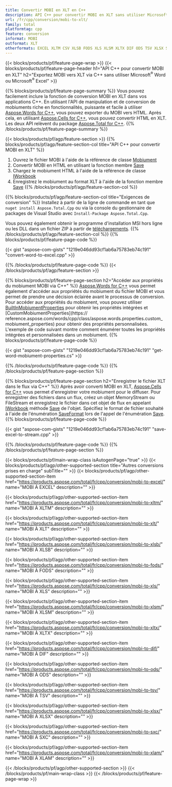 ```yaml
---
title: Convertir MOBI en XLT en C++
description: API C++ pour convertir MOBI en XLT sans utiliser Microsoft Word ou Microsoft Excel
url: /fr/cpp/conversion/mobi-to-xlt/
family: total
platformtag: cpp
feature: conversion
informat: MOBI
outformat: XLT
otherformats: EXCEL XLTM CSV XLSB FODS XLS XLSM XLTX DIF ODS TSV XLSX SXC XLAM
---
```

{{< blocks/products/pf/feature-page-wrap >}}
{{< blocks/products/pf/feature-page-header h1="API C++ pour convertir MOBI en XLT" h2="Exportez MOBI vers XLT via C++ sans utiliser Microsoft<sup>&reg;</sup> Word ou Microsoft<sup>&reg;</sup> Excel" >}}

{{% blocks/products/pf/feature-page-summary %}}
Vous pouvez facilement inclure la fonction de conversion MOBI en XLT dans vos applications C++. En utilisant l'API de manipulation et de conversion de mobiuments riche en fonctionnalités, puissante et facile à utiliser [Aspose.Words for C++](https://products.aspose.com/words/cpp/), vous pouvez exporter du MOBI vers HTML. Après cela, en utilisant [Aspose.Cells for C++](https://products.aspose.com/cells/cpp/), vous pouvez convertir HTML en XLT. Les deux API relèvent du package [Aspose.Total for C++](https://products.aspose.com/total/cpp/). 
{{% /blocks/products/pf/feature-page-summary  %}}

{{< blocks/products/pf/agp/feature-section >}}
{{% blocks/products/pf/agp/feature-section-col title="API C++ pour convertir MOBI en XLT" %}}
1. Ouvrez le fichier MOBI à l'aide de la référence de classe [Mobiument](https://reference.aspose.com/words/cpp/class/aspose.words.mobiument)
2. Convertir MOBI en HTML en utilisant la fonction membre [Save](https://reference.aspose.com/words/cpp/class/aspose.words.mobiument#save_string_saveformat)
3. Chargez le mobiument HTML à l'aide de la référence de classe [IWorkbook](https://reference.aspose.com/cells/cpp/class/aspose.cells.i_workbook)
4. Enregistrez le mobiument au format XLT à l'aide de la fonction membre [Save](https://reference.aspose.com/cells/cpp/class/aspose.cells.i_workbook#a5dc7de23f7ceba76a05dc1d49f51502e)
{{% /blocks/products/pf/agp/feature-section-col %}}

{{% blocks/products/pf/agp/feature-section-col title="Exigences de conversion" %}}
Installez à partir de la ligne de commande en tant que ```nuget install Aspose.Total.Cpp``` ou via la console du gestionnaire de packages de Visual Studio avec ```Install-Package Aspose.Total.Cpp```.

Vous pouvez également obtenir le programme d'installation MSI hors ligne ou les DLL dans un fichier ZIP à partir de [téléchargements](https://downloads.aspose.com/total/cpp).
{{% /blocks/products/pf/agp/feature-section-col %}}
{{% blocks/products/pf/feature-page-code %}}

{{< gist "aspose-com-gists" "1219e046dd93cf1ab6a75783eb74c191" "convert-word-to-excel.cpp" >}}


{{% /blocks/products/pf/feature-page-code %}}
{{< /blocks/products/pf/agp/feature-section >}}

{{% blocks/products/pf/feature-page-section  h2="Accéder aux propriétés du mobiument MOBI via C++" %}}
[Aspose.Words for C++](https://products.aspose.com/words/cpp/) vous permet également d'accéder aux propriétés du mobiument du fichier MOBI et vous permet de prendre une décision éclairée avant le processus de conversion. Pour accéder aux propriétés du mobiument, vous pouvez utiliser [BuiltInMobiumentProperties](https://reference.aspose.com/words/cpp/class/aspose.words.properties.built_in_mobiument_properties) pour obtenir les propriétés intégrées et [CustomMobiumentProperties](https:// reference.aspose.com/words/cpp/class/aspose.words.properties.custom_mobiument_properties) pour obtenir des propriétés personnalisées. L'exemple de code suivant montre comment énumérer toutes les propriétés intégrées et personnalisées dans un mobiument.
{{% blocks/products/pf/feature-page-code %}}

{{< gist "aspose-com-gists" "1219e046dd93cf1ab6a75783eb74c191" "get-word-mobiument-properties.cs" >}}
{{% /blocks/products/pf/feature-page-code  %}}
{{% /blocks/products/pf/feature-page-section %}}

{{% blocks/products/pf/feature-page-section  h2="Enregistrer le fichier XLT dans le flux via C++" %}}
Après avoir converti MOBI en XLT, [Aspose.Cells for C++](https://products.aspose.com/cells/cpp/) vous permet d'enregistrer votre mobiument pour le diffuser. Pour enregistrer des fichiers dans un flux, créez un objet MemoryStream ou FileStream et enregistrez le fichier dans cet objet de flux en appelant [IWorkbook](https://reference.aspose.com/cells/cpp/class/aspose.cells.i_workbook) méthode [Save](https://reference.aspose.com/cells/cpp/class/aspose.cells.i_workbook#a77072cfb929787df9ad1f38b02f58349) de l'objet. Spécifiez le format de fichier souhaité à l'aide de l'énumération [SaveFormat](https://reference.aspose.com/cells/cpp/namespace/aspose.cells#a11cae527e4e68f1adcac8f47ea64481a) lors de l'appel de l'énumération [Save](https://reference.aspose.com/cells/cpp/class/aspose.cells.i_workbook#a77072cfb929787df9ad1f38b02f58349).
{{% blocks/products/pf/feature-page-code %}}

{{< gist "aspose-com-gists" "1219e046dd93cf1ab6a75783eb74c191" "save-excel-to-stream.cpp" >}}
{{% /blocks/products/pf/feature-page-code  %}}
{{% /blocks/products/pf/feature-page-section %}}

{{< blocks/products/pf/main-wrap-class isAutogenPage="true" >}}
{{< blocks/products/pf/agp/other-supported-section title="Autres conversions prises en charge" subTitle="" >}}
{{< blocks/products/pf/agp/other-supported-section-item href="https://products.aspose.com/total/fr/cpp/conversion/mobi-to-excel/" name="MOBI À EXCEL" description="" >}}

{{< blocks/products/pf/agp/other-supported-section-item href="https://products.aspose.com/total/fr/cpp/conversion/mobi-to-xltm/" name="MOBI À XLTM" description="" >}}

{{< blocks/products/pf/agp/other-supported-section-item href="https://products.aspose.com/total/fr/cpp/conversion/mobi-to-xlt/" name="MOBI À XLT" description="" >}}

{{< blocks/products/pf/agp/other-supported-section-item href="https://products.aspose.com/total/fr/cpp/conversion/mobi-to-xlsb/" name="MOBI À XLSB" description="" >}}

{{< blocks/products/pf/agp/other-supported-section-item href="https://products.aspose.com/total/fr/cpp/conversion/mobi-to-fods/" name="MOBI À FODS" description="" >}}

{{< blocks/products/pf/agp/other-supported-section-item href="https://products.aspose.com/total/fr/cpp/conversion/mobi-to-xls/" name="MOBI À XLS" description="" >}}

{{< blocks/products/pf/agp/other-supported-section-item href="https://products.aspose.com/total/fr/cpp/conversion/mobi-to-xlsm/" name="MOBI À XLSM" description="" >}}

{{< blocks/products/pf/agp/other-supported-section-item href="https://products.aspose.com/total/fr/cpp/conversion/mobi-to-xltx/" name="MOBI À XLTX" description="" >}}

{{< blocks/products/pf/agp/other-supported-section-item href="https://products.aspose.com/total/fr/cpp/conversion/mobi-to-dif/" name="MOBI À DIF" description="" >}}

{{< blocks/products/pf/agp/other-supported-section-item href="https://products.aspose.com/total/fr/cpp/conversion/mobi-to-ods/" name="MOBI À ODS" description="" >}}

{{< blocks/products/pf/agp/other-supported-section-item href="https://products.aspose.com/total/fr/cpp/conversion/mobi-to-tsv/" name="MOBI À TSV" description="" >}}

{{< blocks/products/pf/agp/other-supported-section-item href="https://products.aspose.com/total/fr/cpp/conversion/mobi-to-xlsx/" name="MOBI À XLSX" description="" >}}

{{< blocks/products/pf/agp/other-supported-section-item href="https://products.aspose.com/total/fr/cpp/conversion/mobi-to-sxc/" name="MOBI À SXC" description="" >}}

{{< blocks/products/pf/agp/other-supported-section-item href="https://products.aspose.com/total/fr/cpp/conversion/mobi-to-xlam/" name="MOBI À XLAM" description="" >}}


{{< /blocks/products/pf/agp/other-supported-section >}}
{{< /blocks/products/pf/main-wrap-class >}}
{{< /blocks/products/pf/feature-page-wrap >}}
